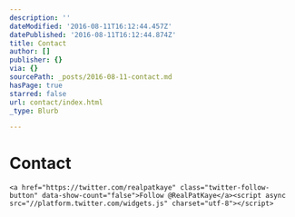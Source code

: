 ```yaml
---
description: ''
dateModified: '2016-08-11T16:12:44.457Z'
datePublished: '2016-08-11T16:12:44.874Z'
title: Contact
author: []
publisher: {}
via: {}
sourcePath: _posts/2016-08-11-contact.md
hasPage: true
starred: false
url: contact/index.html
_type: Blurb

---
```

# Contact

    <a href="https://twitter.com/realpatkaye" class="twitter-follow-button" data-show-count="false">Follow @RealPatKaye</a><script async src="//platform.twitter.com/widgets.js" charset="utf-8"></script>